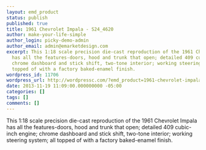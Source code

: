 ```yaml
---
layout: emd_product
status: publish
published: true
title: 1961 Chevrolet Impala - S24_4620
author: make-your-life-simple
author_login: picky-demo-admin
author_email: admin@emarketdesign.com
excerpt: This 1:18 scale precision die-cast reproduction of the 1961 Chevrolet Impala
  has all the features-doors, hood and trunk that open; detailed 409 cubic-inch engine;
  chrome dashboard and stick shift, two-tone interior; working steering system; all
  topped of with a factory baked-enamel finish.
wordpress_id: 11706
wordpress_url: http://wordpressc.com/?emd_product=1961-chevrolet-impala
date: 2013-11-19 11:09:00.000000000 -05:00
categories: []
tags: []
comments: []
---
```

This 1:18 scale precision die-cast reproduction of the 1961 Chevrolet Impala has all the features-doors, hood and trunk that open; detailed 409 cubic-inch engine; chrome dashboard and stick shift, two-tone interior; working steering system; all topped of with a factory baked-enamel finish.
